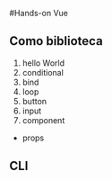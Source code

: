 #Hands-on Vue

## Como biblioteca
1. hello World
1. conditional
1. bind
1. loop
1. button
1. input
7. component
  - props

## CLI
